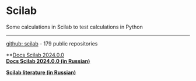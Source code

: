 # Scilab           
Some calculations in Scilab to test calculations in Python            
- - -       
[github: scilab](https://github.com/topics/scilab) -  179 public repositories                

**[Docs Scilab 2024.0.0](https://help.scilab.org)                   
**[Docs Scilab 2024.0.0 (in Russian)](https://help.scilab.org/docs/2024.0.0/ru_RU/index.html)**              

**[Scilab literature (in Russian)](https://vk.com/wall-204728626_42)**          
